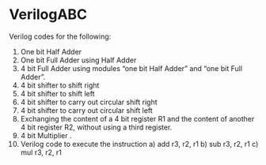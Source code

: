 # VerilogABC
Verilog codes for the following:
  1. One bit Half Adder 
  2. One bit Full Adder using Half Adder 
  3. 4 bit Full Adder using modules “one bit Half Adder” and “one bit Full Adder”.
  4. 4 bit shifter to shift right 
  5. 4 bit shifter to shift left 
  6. 4 bit shifter to carry out circular shift right 
  7. 4 bit shifter to carry out circular shift left 
  8. Exchanging the content of a 4 bit register R1 and the content of another 4 bit register R2, without using a third register.
  9. 4 bit Multiplier . 
  10. Verilog code to execute the instruction 
      a) add r3, r2, r1 
      b) sub r3, r2, r1 
      c) mul r3, r2, r1 
      
